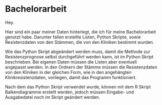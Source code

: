 # Bachelorarbeit

Hey.

Hier sind ein paar meiner Daten hinterlegt, die ich für meine Bachelorarbeit genutzt habe.
Darunter fallen erstellte Listen, Python Skripte, sowie Resistenzdaten von den Stämmen, die von den Kliniken bestimmt wurden.

Wie das Python Skript abgeändert werden muss, damit die Methode zur Resistenzprognose selbst durchgeführt werden kann, ist im Python Skript beschrieben.
Bei eigenen Daten müssen die Listen aber eventuell angepasst werden. In den Ordnern der Stämme müssen die Resistenzdaten von den Kliniken in der gleichen Form, wie in den angehängten Klinikresistenzdaten, vorliegen, damit das Programm funktioniert.

Nach dem das Python Skript verwendet wurde, können mit dem R Skript Balkendiagramme erstellt werden, jedoch müssen Eingabe- und Ausgabedatei noch im Skript geändert werden.

